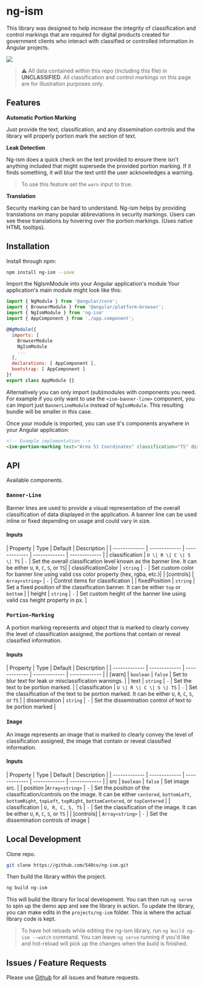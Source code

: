# ng-ism

This library was designed to help increase the integrity of classification and control markings that are required for digital products created for government clients who interact with classified or controlled information in Angular projects.

![](https://media.giphy.com/media/TL5XQpSpASo4U/giphy.gif)

> :warning: All data contained within this repo (including this file) in **UNCLASSIFIED**. All classification and control markings on this page are for illustration purposes only.

## Features

**Automatic Portion Marking**

Just provide the text, classification, and any dissemination controls and the library will properly portion mark the section of text.

**Leak Detection**

Ng-ism does a quick check on the text provided to ensure there isn't anything included that might supersede the provided portion marking. If it finds something, it will blur the text until the user acknowledges a warning.
> To use this feature set the `warn` input to true.

**Translation**

Security marking can be hard to understand.  Ng-ism helps by providing translations on many popular abbreviations in security markings.  Users can see these translations by hovering over the portion markings. (Uses native HTML tooltips).

## Installation

Install through npm:

```bash
npm install ng-ism --save
```

Import the NgIsmModule into your Angular application's module Your application's main module might look  like this:

```js
import { NgModule } from '@angular/core';
import { BrowserModule } from '@angular/platform-browser';
import { NgIsmModule } from 'ng-ism'
import { AppComponent } from './app.component';

@NgModule({
  imports: [
    BrowserModule
    NgIsmModule
    ...
  ],
  declarations: [ AppComponent ],
  bootstrap: [ AppComponent ]
})
export class AppModule {}
```

Alternatively you can only import (sub)modules with components you need. For example if you only want to use the `<ism-banner-line>` component, you can import just `BannerLineModule` instead of `NgIsmModule`. This resulting bundle will be smaller in this case.

Once your module is imported, you can use it's components anywhere in your Angular application:

```html
<!-- Example implementation -->
<ism-portion-marking text="Area 51 Coordinates" classification="TS" dissemination=""></ism-portion-marking>
```

## API

Available components.

### `Banner-Line`

Banner lines are used to provide a visual representation of the overall classification of data displayed in the application. A banner line can be used inline or fixed depending on usage and could vary in size.

#### Inputs

| Property  | Type | Default | Description |
| ------------- | ------------- | ------------- | ------------- | ------------- |
| classification | `U \| R \| C \| S \| TS`  | `-` | Set the overall classification level known as the banner line. It can be either `U`, `R`, `C`, `S`, or `TS`|
| classificationColor | `string` | `-`  | Set custom color for banner line using valid css color property (hex, rgba, etc.)|
| [controls] | `Array<string>` |  `-`  | Control items for classification |
| fixedPosition | `string`  | Set a fixed position of the classification banner. It can be either `top` or `bottom` |
| height | `string` | `-` | Set custom height of the banner line using valid css height property in px. |

### `Portion-Marking`

A portion marking represents and object that is marked to clearly convey the level of classification assigned, the portions that contain or reveal classified information.

#### Inputs

| Property  | Type | Default | Description |
| ------------- | ------------- | ------------- | ------------- | ------------- |
| [warn] | `boolean`  | `false` | Set to blur text for leak or misclassification warnings. |
| text | `string` | `-` | Set the text to be portion marked. |
| classification | `U \| R \| C \| S \| TS` |  `-` | Set the classification of the text to be portion marked. It can be either `U`, `R`, `C`, `S`, or `TS` |
| dissemination | `string` | `-`  | Set the dissemination control of text to be portion marked |

### `Image`

An image represents an image that is marked to clearly convey the level of classification assigned, the image that contain or reveal classified information.

#### Inputs

| Property  | Type | Default  | Description |
| ------------- | ------------- | ------------- | ------------- | ------------- |
| src | `boolean`  | `false` | Set image src. |
| position |`Array<string>` | `-`  | Set the position of the classification/controls on the image. It can be either `centered`, `bottomLeft`, `bottomRight`, `topLeft`, `topRight`, `bottomCentered`, or `topCentered` |
| classification | `U, R, C, S, TS` |  `-` | Set the classification of the image. It can be either `U`, `R`, `C`, `S`, or `TS` |
| [controls] | `Array<string>` | `-` | Set the dissemination controls of image |

## Local Development

Clone repo.

```bash
git clone https://github.com/540co/ng-ism.git
```

Then build the library within the project.

```bash
ng build ng-ism
```

This will build the library for local development.  You can then run `ng serve` to spin up the demo app and see the library in action. To update the library, you can make edits in the `projects/ng-ism` folder.  This is where the actual library code is kept.

> To have hot reloads while editing the ng-ism library, run `ng build ng-ism --watch` command.  You can leave `ng serve` running if you'd like and hot-reload will pick up the changes when the build is finished.

## Issues / Feature Requests

Please use [Github](https://github.com/540co/ng-ism/issues) for all issues and feature requests.
